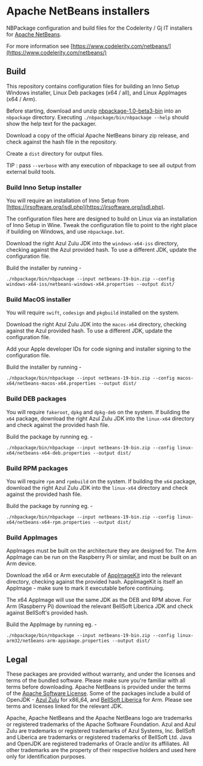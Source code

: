 # Apache NetBeans installers

NBPackage configuration and build files for the Codelerity / Gj IT installers for
[Apache NetBeans](https://netbeans.apache.org).

For more information see [https://www.codelerity.com/netbeans/](https://www.codelerity.com/netbeans/)

## Build

This repository contains configuration files for building an Inno Setup Windows
installer, Linux Deb packages (x64 / all), and Linux AppImages (x64 / Arm).

Before starting, download and unzip [nbpackage-1.0-beta3-bin](https://archive.apache.org/dist/netbeans/netbeans-nbpackage/1.0-beta3/nbpackage-1.0-beta3-bin.zip)
into an `nbpackage` directory. Executing `./nbpackage/bin/nbpackage --help` should show
the help text for the packager.

Download a copy of the official Apache NetBeans binary zip release, and check against
the hash file in the repository.

Create a `dist` directory for output files.

TIP : pass `--verbose` with any execution of nbpackage to see all output from
external build tools.

### Build Inno Setup installer

You will require an installation of Inno Setup from [https://jrsoftware.org/isdl.php](https://jrsoftware.org/isdl.php).

The configuration files here are designed to build on Linux via an installation of
Inno Setup in Wine. Tweak the configuration file to point to the right place if building
on Windows, and use `nbpackage.bat`.

Download the right Azul Zulu JDK into the `windows-x64-iss` directory, checking against
the Azul provided hash. To use a different JDK, update the configuration file.

Build the installer by running -

```
./nbpackage/bin/nbpackage --input netbeans-19-bin.zip --config windows-x64-iss/netbeans-windows-x64.properties --output dist/
```

### Build MacOS installer

You will require `swift`, `codesign` and `pkgbuild` installed on the system.

Download the right Azul Zulu JDK into the `macos-x64` directory, checking against the
Azul provided hash. To use a different JDK, update the configuration file.

Add your Apple developer IDs for code signing and installer signing to the
configuration file.

Build the installer by running -

```
./nbpackage/bin/nbpackage --input netbeans-19-bin.zip --config macos-x64/netbeans-macos-x64.properties --output dist/
```

### Build DEB packages

You will require `fakeroot`, `dpkg` and `dpkg-deb` on the system. If building
the `x64` package, download the right Azul Zulu JDK into the `linux-x64` directory
and check against the provided hash file.

Build the package by running eg. -

```
./nbpackage/bin/nbpackage --input netbeans-19-bin.zip --config linux-x64/netbeans-x64-deb.properties --output dist/
```

### Build RPM packages

You will require `rpm` and `rpmbuild` on the system. If building the `x64` package,
download the right Azul Zulu JDK into the `linux-x64` directory and check against the
provided hash file.

Build the package by running eg. -

```
./nbpackage/bin/nbpackage --input netbeans-19-bin.zip --config linux-x64/netbeans-x64-rpm.properties --output dist/
```


### Build AppImages

AppImages must be built on the architecture they are designed for. The Arm AppImage
can be run on the Raspberry Pi or similar, and must be built on an Arm device.

Download the x64 or Arm executable of [AppImageKit](https://github.com/AppImage/AppImageKit/releases/tag/13)
into the relevant directory, checking against the provided hash. AppImageKit is itself
an AppImage - make sure to mark it executable before continuing.

The x64 AppImage will use the same JDK as the DEB and RPM above. For Arm (Raspberry Pi)
download the relevant BellSoft Liberica JDK and check against BellSoft's provided
hash.

Build the AppImage by running eg. -

```
./nbpackage/bin/nbpackage --input netbeans-19-bin.zip --config linux-arm32/netbeans-arm-appimage.properties --output dist/
```

## Legal

These packages are provided without warranty, and under the licenses and terms of
the bundled software. Please make sure you're familiar with all terms before downloading.
Apache NetBeans is provided under the terms of the
[Apache Software License](https://github.com/apache/netbeans/blob/master/LICENSE).
Some of the packages include a build of OpenJDK - [Azul Zulu](https://www.azul.com/downloads/)
for x86_64, and [BellSoft Liberica](https://bell-sw.com/pages/downloads/) for Arm.
Please see terms and licenses linked for the relevant JDK.

Apache, Apache NetBeans and the Apache NetBeans logo are trademarks or registered
trademarks of the Apache Software Foundation. Azul and Azul Zulu are trademarks or
registered trademarks of Azul Systems, Inc. BellSoft and Liberica are trademarks
or registered trademarks of BellSoft Ltd. Java and OpenJDK are registered trademarks
of Oracle and/or its affiliates. All other trademarks are the property of their
respective holders and used here only for identification purposes.

